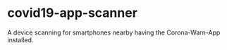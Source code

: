 # covid19-app-scanner
A device scanning for smartphones nearby having the Corona-Warn-App installed.
